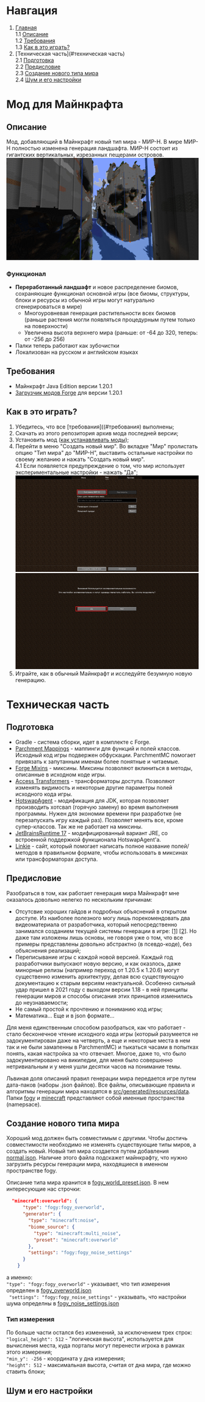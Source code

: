 # Навгация
1. [Главная](#мод-для-майнкрафта)  
  1.1 [Описание](#описание)  
  1.2 [Требования](#требования)  
  1.3 [Как в это играть?](#как-в-это-играть)
2. [Техническая часть](#техническая часть)  
  2.1 [Подготовка](#подготовка)  
  2.2 [Предисловие](#предисловие)  
  2.3 [Создание нового типа мира](#создание-нового-типа-мира)  
  2.4 [Шум и его настройки](#шум-и-его-настройки)

# Мод для Майнкрафта

## Описание
Мод, добавляющий в Майнкрафт новый тип мира - МИР-Н. В мире МИР-Н полностью изменена генерация ландшафта. МИР-Н состоит из гигантских вертикальных, изрезанных пещерами островов.
![Первый взгляд](readme_assets/mod_preview.png)

### Функционал
- **Переработанный ландшафт** и новое распределение биомов, сохраняющие функционал основной игры (все биомы, структуры, блоки и ресурсы из обычной игры могут натурально сгенерироваться в мире)
  - Многоуровневая генерация растительности всех биомов (раньше растения могли появляться процедурным путем только на поверхности)
  - Увеличена высота верхнего мира (раньше: от -64 до 320, теперь: от -256 до 256)
- Палки теперь работают как зубочистки
- Локализован на русском и английском языках

## Требования
- Майнкрафт Java Edition версии 1.20.1
- [Загрузчик модов Forge](https://files.minecraftforge.net/net/minecraftforge/forge/index_1.20.1.html "Forge") для версии 1.20.1

## Как в это играть?
1. Убедитесь, что все [требования]((#требования) выполнены;
2. Скачать из этого репозитория архив мода последней версии;
3. Установить мод ([как устанавливать моды](https://apexminecrafthosting.com/how-to-install-mods-on-forge/));
4. Перейти в меню "Создать новый мир". Во вкладке "Мир" пролистать опцию "Тип мира" до "МИР-Н", выставить остальные настройки по своему желанию и нажать "Создать новый мир".  
4.1 Если появляется предупреждение о том, что мир использует экспериментальные настройки - нажать "Да";  
![Создание МИРА-Н](readme_assets/create_new_world.png)
![Предупреждение об экспериментальных настройках мира](readme_assets/experimental_world.png)
5. Играйте, как в обычный Майнкрафт и исследуйте безумную новую генерацию.

# Техническая часть

## Подготовка
- Gradle - система сборки, идет в комплекте с Forge.
- [Parchment Mappings](https://parchmentmc.org) - маппинги для функций и полей классов. Исходный код игры подвержен обфускации. ParchmentMC помогает привязать к запутанным именам более понятные и читаемые.
- [Forge Mixins](https://github.com/SpongePowered/Mixin/wiki/Mixins-on-Minecraft-Forge) - миксины. Миксины позволяют вклиниться в методы, описанные в исходном коде игры. 
- [Access Transformers](https://docs.minecraftforge.net/en/1.20.1/advanced/accesstransformers/) - трансформаторы доступа. Позволяют изменять видимость и некоторые другие параметры полей исходного кода игры.
- [HotswapAgent](https://github.com/HotswapProjects/HotswapAgent) - модификация для JDK, которая позволяет производить хотсвап (горячую замену) во время выполнения программы. Нужен для экономии времени при разработке (не перезапускать игру каждый раз). Позволяет менять все, кроме супер-классов. Так же не работает на миксины.
- [JetBrainsRuntime 17](https://github.com/JetBrains/JetBrainsRuntime/releases) - модифицированный вариант JRE, со встроенной поддержкой функционала HotswapAgent'а.
- [Linkie](https://linkie.shedaniel.dev/mappings) - сайт, который помогает написать полное название полей/методов в правильном формате, чтобы использовать в миксинах или трансформаторах доступа.

## Предисловие
  Разобраться в том, как работает генерация мира Майнкрафт мне оказалось довольно нелегко по нескольким причинам:
- Отсутсвие хороших гайдов и подробных объяснений в открытом доступе. Из наиболее полезного могу лишь порекомендовать два видеоматериала от разработчика, который непосредственно занимался созданием текущей системы генерации в игре: [[1]](src/generated/resources/data) [[2]](https://www.youtube.com/watch?v=ob3VwY4JyzE). Но даже там изложены лишь основы, не говоря уже о том, что все примеры представлены довольно абстрактно (в псевдо-коде), без объяснения реализаций;
- Переписывание игры с каждой новой версией. Каждый год разработчики выпускают новую версию, и как оказлось, даже минорные релизы (например переход от 1.20.5 к 1.20.6) могут существенно изменить архитектуру, делая всю существующую документацию к старым версиям неактуальной. Особенно сильный удар пришел в 2021 году с выходом версии 1.18 - в ней принципы генерации миров и способы описания этих принципов изменились до неузнаваемости;
- Не самый простой к прочтению и пониманию код игры;
- Математика... Еще и в json формате...

Для меня единственным способом разобраться, как что работает - стало бесконечное чтение исходного кода игры (который разумеется не задокументирован даже на четверть, а еще и некоторые места в нем так и не были замапенны в ParchmentMC) и тыкаться часами в попытках понять, какая настройка за что отвечает. Многое, даже то, что было задокументировано на википедии, для меня было совершенно нетривиальным и у меня ушли десятки часов на понимание темы.

Львиная доля описаний правил генерации мира передается игре путем дата-паков (наборы .json файлов). Все файлы, описывающие правила и алгоритмы генерации мира находятся в [src/generated/resources/data](src/generated/resources/data). Папки [fogy](src/generated/resources/data/fogy) и [minecraft](src/generated/resources/data/minecraft) представляют собой именные пространства (namepsace).

## Создание нового типа мира
Хороший мод должен быть совместимым с другими. Чтобы достичь совместимости необходимо не изменять существующие типы миров, а создать новый. Новый тип мира создается путем добавления [normal.json](src/generated/resources/data/minecraft/tags/worldgen/world_preset/normal.json). Наличие этого файла подскажет майнкрафту, что нужно загрузить ресурсы генерации мира, находящиеся в именном пространстве fogy.

Описание типа мира хранится в [fogy_world_preset.json](src/generated/resources/data/fogy/worldgen/world_preset/fogy_world_preset.json).
В нем интересующие нас строчки:
```json
  "minecraft:overworld": {
      "type": "fogy:fogy_overworld",
      "generator": {
        "type": "minecraft:noise",
        "biome_source": {
          "type": "minecraft:multi_noise",
          "preset": "minecraft:overworld"
        },
        "settings": "fogy:fogy_noise_settings"
      }
    }
```
а именно:  
`"type": "fogy:fogy_overworld"` - указывает, что тип измерения определен в [fogy_overworld.json](src/generated/resources/data/fogy/dimension_type/fogy_overworld.json)  
` "settings": "fogy:fogy_noise_settings"` - указывать, что настройки шума определны в [fogy_noise_settings.json](src/generated/resources/data/fogy/worldgen/noise_settings/fogy_noise_settings.json)

### Тип измерения
По больше части остался без изменений, за исключением трех строк:  
`"logical_height": 512` - "логическая высота", используется для вычисления места, куда порталы могут перенести игрока в рамках этого измерения;  
`"min_y": -256` - координата y дна измерения;  
`"height": 512` - максимальная высота, считая от дна мира, где можно ставить блоки;  

## Шум и его настройки
